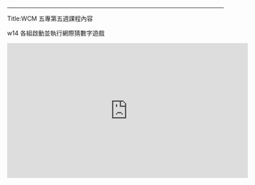 ---
Title:WCM 五專第五週課程內容

w14 各組啟動並執行網際猜數字遊戲

<iframe width="560" height="315" src="https://www.youtube.com/embed/23UAjOin9Z4?si=FgJi1RSo4MnhVD7t" title="YouTube video player" frameborder="0" allow="accelerometer; autoplay; clipboard-write; encrypted-media; gyroscope; picture-in-picture; web-share" referrerpolicy="strict-origin-when-cross-origin" allowfullscreen></iframe>